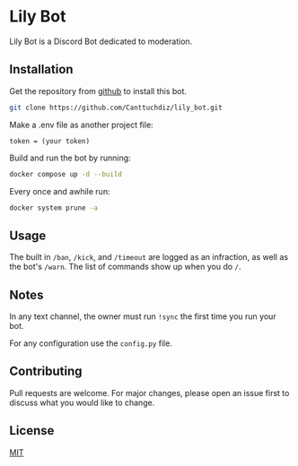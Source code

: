 # Lily Bot

Lily Bot is a Discord Bot dedicated to moderation.

## Installation

Get the repository from [github](https://github.com/) to install this bot.
```bash
git clone https://github.com/Canttuchdiz/lily_bot.git
```

Make a .env file as another project file:
```
token = (your token)
```

Build and run the bot by running:
```bash
docker compose up -d --build
```

Every once and awhile run:
```bash
docker system prune -a
```

## Usage

The built in ``/ban``, ``/kick``, and ``/timeout`` are logged as an infraction,
as well as the bot's ``/warn``. The list of commands show up when you do ``/``.

## Notes

In any text channel, the owner must run ``!sync`` the first time you run
your bot.

For any configuration use the ``config.py`` file.

## Contributing

Pull requests are welcome. For major changes, please open an issue first
to discuss what you would like to change.

## License

[MIT](https://choosealicense.com/licenses/mit/)
